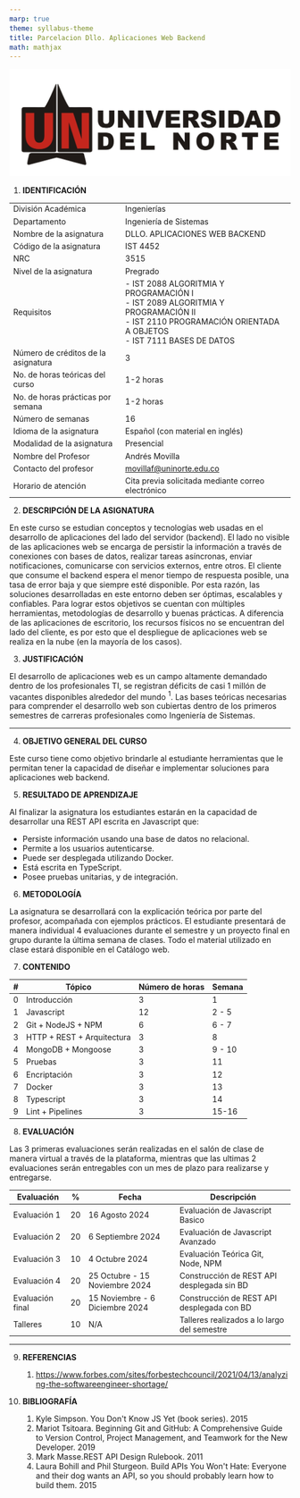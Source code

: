 ```yaml
---
marp: true
theme: syllabus-theme
title: Parcelacion Dllo. Aplicaciones Web Backend
math: mathjax
---
```


<div class="header">

![img](../assets/week-01/uninorte.jpg)

</div>

1. **IDENTIFICACIÓN**

|                                     |                                                                                                                                                                   |
| ----------------------------------- | ----------------------------------------------------------------------------------------------------------------------------------------------------------------- |
| División Académica                  | Ingenierías                                                                                                                                                       |
| Departamento                        | Ingeniería de Sistemas                                                                                                                                            |
| Nombre de la asignatura             | DLLO. APLICACIONES WEB BACKEND                                                                                                                                    |
| Código de la asignatura             | IST 4452                                                                                                                                                          |
| NRC                                 | 3515                                                                                                                                                              |
| Nivel de la asignatura              | Pregrado                                                                                                                                                          |
| Requisitos                          | - IST 2088 ALGORITMIA Y PROGRAMACIÓN I<br/>- IST 2089 ALGORITMIA Y PROGRAMACIÓN II<br/>- IST 2110 PROGRAMACIÓN ORIENTADA A OBJETOS<br/> - IST 7111 BASES DE DATOS |
| Número de créditos de la asignatura | 3                                                                                                                                                                 |
| No. de horas teóricas del curso     | 1-2 horas                                                                                                                                                         |
| No. de horas prácticas por semana   | 1-2 horas                                                                                                                                                         |
| Número de semanas                   | 16                                                                                                                                                                |
| Idioma de la asignatura             | Español (con material en inglés)                                                                                                                                  |
| Modalidad de la asignatura          | Presencial                                                                                                                                                        |
| Nombre del Profesor                 | Andrés Movilla                                                                                                                                                    |
| Contacto del profesor               | movillaf@uninorte.edu.co                                                                                                                                          |
| Horario de atención                 | Cita previa solicitada mediante correo electrónico                                                                                                                |

2. **DESCRIPCIÓN DE LA ASIGNATURA**

En este curso se estudian conceptos y tecnologías web usadas en el desarrollo de aplicaciones del lado del servidor (backend). El lado no visible de las aplicaciones web se encarga de persistir la información a través de conexiones con bases de datos, realizar tareas asíncronas, enviar notificaciones, comunicarse con servicios externos, entre otros. El cliente que consume el backend espera el menor tiempo de respuesta posible, una tasa de error baja y que siempre esté disponible. Por esta razón, las soluciones desarrolladas en este entorno deben ser óptimas, escalables y confiables. Para lograr estos objetivos se cuentan con múltiples herramientas, metodologías de desarrollo y buenas prácticas. A diferencia de las aplicaciones de escritorio, los recursos físicos no se encuentran del lado del cliente, es por esto que el despliegue de aplicaciones web se realiza en la nube (en la mayoría de los casos).

3. **JUSTIFICACIÓN**

El desarrollo de aplicaciones web es un campo altamente demandado dentro de los profesionales TI, se registran déficits de casi 1 millón de vacantes disponibles alrededor del mundo $^{1}$. Las bases teóricas necesarias para comprender el desarrollo web son cubiertas dentro de los primeros semestres de carreras profesionales como Ingeniería de Sistemas.

---

4. **OBJETIVO GENERAL DEL CURSO**

Este curso tiene como objetivo brindarle al estudiante herramientas que le permitan tener la capacidad de diseñar e implementar soluciones para aplicaciones web backend.

5. **RESULTADO DE APRENDIZAJE**

Al finalizar la asignatura los estudiantes estarán en la capacidad de desarrollar una REST API
escrita en Javascript que:

- Persiste información usando una base de datos no relacional.
- Permite a los usuarios autenticarse.
- Puede ser desplegada utilizando Docker.
- Está escrita en TypeScript.
- Posee pruebas unitarias, y de integración.

6. **METODOLOGÍA**

La asignatura se desarrollará con la explicación teórica por parte del profesor, acompañada con ejemplos prácticos. El estudiante presentará de manera individual 4 evaluaciones durante el semestre y un proyecto final en grupo durante la última semana de clases. Todo el material utilizado en clase estará disponible en el Catálogo web.

7. **CONTENIDO**

| #   | Tópico                     | Número de horas | Semana |
| --- | -------------------------- | --------------- | ------ |
| 0   | Introducción               | 3               | 1      |
| 1   | Javascript                 | 12              | 2 - 5  |
| 2   | Git + NodeJS + NPM         | 6               | 6 - 7  |
| 3   | HTTP + REST + Arquitectura | 3               | 8      |
| 4   | MongoDB + Mongoose         | 3               | 9 - 10 |
| 5   | Pruebas                    | 3               | 11     |
| 6   | Encriptación               | 3               | 12     |
| 7   | Docker                     | 3               | 13     |
| 8   | Typescript                 | 3               | 14     |
| 9   | Lint + Pipelines           | 3               | 15-16  |

8. **EVALUACIÓN**

Las 3 primeras evaluaciones serán realizadas en el salón de clase de manera virtual a través de la plataforma, mientras que las ultimas 2 evaluaciones serán entregables con un mes de plazo para realizarse y entregarse.

| Evaluación       | %   | Fecha                           | Descripción                                 |
| ---------------- | --- | ------------------------------- | ------------------------------------------- |
| Evaluación 1     | 20  | 16 Agosto 2024                  | Evaluación de Javascript Basico             |
| Evaluación 2     | 20  | 6 Septiembre 2024               | Evaluación de Javascript Avanzado           |
| Evaluación 3     | 10  | 4 Octubre 2024                  | Evaluación Teórica Git, Node, NPM           |
| Evaluación 4     | 20  | 25 Octubre - 15 Noviembre 2024  | Construcción de REST API desplegada sin BD  |
| Evaluación final | 20  | 15 Noviembre - 6 Diciembre 2024 | Construcción de REST API desplegada con BD  |
| Talleres         | 10  | N/A                             | Talleres realizados a lo largo del semestre |

---

9. **REFERENCIAS**

   1. https://www.forbes.com/sites/forbestechcouncil/2021/04/13/analyzing-the-softwareengineer-shortage/

10. **BIBLIOGRAFÍA**

    1. Kyle Simpson. You Don't Know JS Yet (book series). 2015
    2. Mariot Tsitoara. Beginning Git and GitHub: A Comprehensive Guide to Version Control, Project Management, and Teamwork for the New Developer. 2019
    3. Mark Masse.REST API Design Rulebook. 2011
    4. Laura Bohill and Phil Sturgeon. Build APIs You Won't Hate: Everyone and their dog wants
       an API, so you should probably learn how to build them. 2015
